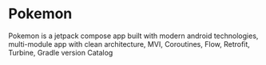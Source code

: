 
# Pokemon

 Pokemon is a jetpack compose app built with modern android technologies, multi-module app with clean architecture, MVI, Coroutines, Flow, Retrofit, Turbine, Gradle version Catalog 
